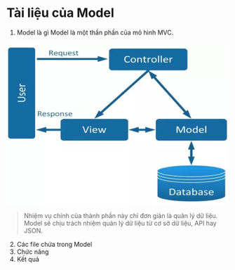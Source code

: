# Tài liệu của Model

1. Model là gì
   Model là một thần phần của mô hình MVC.

![MVC](../../uploads/mvc.webp)

> Nhiệm vụ chính của thành phần này chỉ đơn giản là quản lý dữ liệu. Model sẽ chịu trách nhiệm quản lý dữ liệu từ cơ sở dữ liệu, API hay JSON.

2. Các file chứa trong Model
3. Chức năng
4. Kết quả
